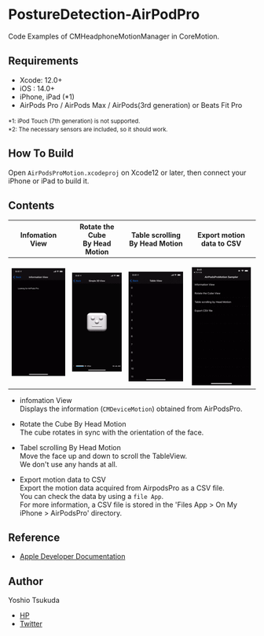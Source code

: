 # PostureDetection-AirPodPro

Code Examples of CMHeadphoneMotionManager in CoreMotion.

## Requirements 
 - Xcode: 12.0+
 - iOS  : 14.0+
 - iPhone, iPad (*1)
 - AirPods Pro / AirPods Max / AirPods(3rd generation) or Beats Fit Pro

<small>*1: iPod Touch (7th generation) is not supported.</small>  
<small>*2: The necessary sensors are included, so it should work.</small>

## How To Build
Open ```AirPodsProMotion.xcodeproj``` on Xcode12 or later, then connect your iPhone or iPad to build it.  

 
## Contents
 
 |  <center> Infomation View </center> |  <center>Rotate the Cube <br> By Head Motion </center> | <center>Table scrolling <br> By Head Motion </center> | <center> Export motion data to CSV </center>|  
 | ---- | ---- | ---- | ---- |  
 |  <center> ![](README_resources/info.gif)　</center> | <center> ![](README_resources/move.gif) 　</center> | <center>　![](README_resources/table.gif)　</center> | <center>　![](README_resources/export.gif)　</center> |  




- infomation View   
Displays the information (```CMDeviceMotion```) obtained from AirPodsPro.

- Rotate the Cube By Head Motion  
The cube rotates in sync with the orientation of the face.

- Tabel scrolling By Head Motion  
Move the face up and down to scroll the TableView.  
We don't use any hands at all.

- Export motion data to CSV  
Export the motion data acquired from AirpodsPro as a CSV file.  
You can check the data by using a ```file App```.  
For more information, a CSV file is stored in the 'Files App > On My iPhone > AirPodsPro' directory.

  
## Reference
 - [Apple Developer Documentation](https://developer.apple.com/documentation/coremotion/cmheadphonemotionmanager)


## Author
 Yoshio Tsukuda  
 - [HP](https://www.tukuyo.net/)
 - [Twitter](https://twitter.com/tukutuku_tukuyo)
